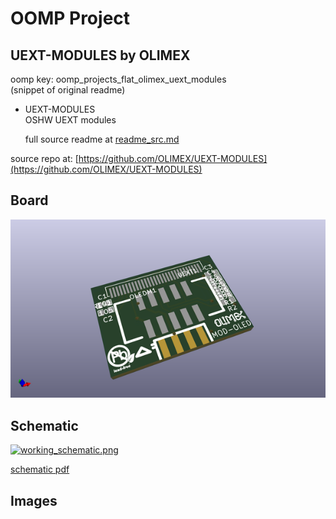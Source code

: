 # OOMP Project  
## UEXT-MODULES  by OLIMEX  
  
oomp key: oomp_projects_flat_olimex_uext_modules  
(snippet of original readme)  
  
- UEXT-MODULES  
OSHW UEXT modules  
  
  full source readme at [readme_src.md](readme_src.md)  
  
source repo at: [https://github.com/OLIMEX/UEXT-MODULES](https://github.com/OLIMEX/UEXT-MODULES)  
## Board  
  
[![working_3d.png](working_3d_600.png)](working_3d.png)  
## Schematic  
  
[![working_schematic.png](working_schematic_600.png)](working_schematic.png)  
  
[schematic pdf](working_schematic.pdf)  
## Images  
